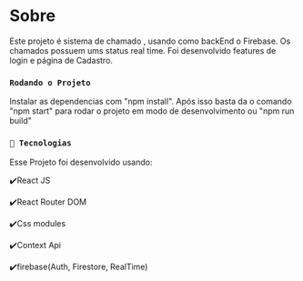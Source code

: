 # Sobre

Este projeto é sistema de chamado , usando como backEnd o Firebase.
Os chamados possuem ums status real time.
Foi desenvolvido features de login e página de Cadastro.

### `Rodando o Projeto `

Instalar as dependencias com "npm install".
Após isso basta da o comando "npm start" para rodar o projeto em modo de desenvolvimento ou "npm run build"

### `🚀 Tecnologias `

Esse Projeto foi desenvolvido usando:

✔️React JS

✔️React Router DOM

✔️Css modules

✔️Context Api

✔️firebase(Auth, Firestore, RealTime)
